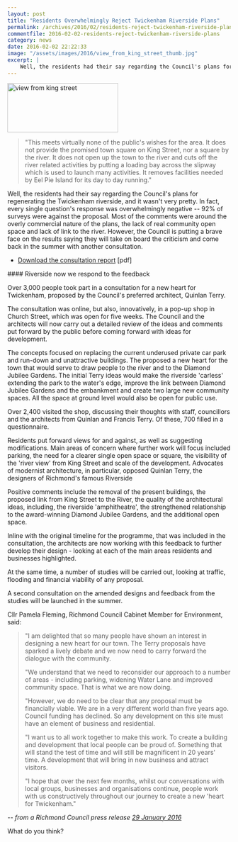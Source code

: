 ```yaml
---
layout: post
title: "Residents Overwhelmingly Reject Twickenham Riverside Plans"
permalink: /archives/2016/02/residents-reject-twickenham-riverside-plans.html
commentfile: 2016-02-02-residents-reject-twickenham-riverside-plans
category: news
date: 2016-02-02 22:22:33
image: "/assets/images/2016/view_from_king_street_thumb.jpg"
excerpt: |
    Well, the residents had their say regarding the Council's plans for regenerating the Twickenham riverside, and it wasn't very pretty.  In fact, every single question's response was overwhelmingly negative -- 92% of surveys were against the proposal.
---
```


<a href="/assets/images/2016/view_from_king_street.jpg" title="See larger version of - view from king street"><img src="/assets/images/2016/view_from_king_street_thumb.jpg" width="250" height="111" alt="view from king street" class="photo right" /></a>

> "This meets virtually none of the public's wishes for the area. It does not provide the promised
> town square on King Street, nor a square by the river. It does not open up the town to the
> river and cuts off the river related activities by putting a loading bay across the slipway which
> is used to launch many activities. It removes facilities needed by Eel Pie Island for its day to
> day running."

Well, the residents had their say regarding the Council's plans for regenerating the Twickenham riverside, and it wasn't very pretty. In fact, every single question's response was overwhelmingly negative -- 92% of surveys were against the proposal. Most of the comments were around the overly commercial nature of the plans, the lack of real community open space and lack of link to the river. However, the Council is putting a brave face on the results saying they will take on board the criticism and come back in the summer with another consultation.

-   [Download the consultation report](/assets/images/2016/twickenham_rediscovered_consultation_report.pdf) \[pdf\]

<div markdown="1" class="letter">
#### Riverside now we respond to the feedback

Over 3,000 people took part in a consultation for a new heart for Twickenham, proposed by the Council's preferred architect, Quinlan Terry.

The consultation was online, but also, innovatively, in a pop-up shop in Church Street, which was open for five weeks. The Council and the architects will now carry out a detailed review of the ideas and comments put forward by the public before coming forward with ideas for development.

The concepts focused on replacing the current underused private car park and run-down and unattractive buildings. The proposed a new heart for the town that would serve to draw people to the river and to the Diamond Jubilee Gardens. The initial Terry ideas would make the riverside 'carless' extending the park to the water's edge, improve the link between Diamond Jubilee Gardens and the embankment and create two large new community spaces. All the space at ground level would also be open for public use.

Over 2,400 visited the shop, discussing their thoughts with staff, councillors and the architects from Quinlan and Francis Terry. Of these, 700 filled in a questionnaire.

Residents put forward views for and against, as well as suggesting modifications. Main areas of concern where further work will focus included parking, the need for a clearer single open space or square, the visibility of the 'river view' from King Street and scale of the development. Advocates of modernist architecture, in particular, opposed Quinlan Terry, the designers of Richmond's famous Riverside

Positive comments include the removal of the present buildings, the proposed link from King Street to the River, the quality of the architectural ideas, including, the riverside 'amphitheatre', the strengthened relationship to the award-winning Diamond Jubilee Gardens, and the additional open space.

Inline with the original timeline for the programme, that was included in the consultation, the architects are now working with this feedback to further develop their design - looking at each of the main areas residents and businesses highlighted.

At the same time, a number of studies will be carried out, looking at traffic, flooding and financial viability of any proposal.

A second consultation on the amended designs and feedback from the studies will be launched in the summer.

Cllr Pamela Fleming, Richmond Council Cabinet Member for Environment, said:

> "I am delighted that so many people have shown an interest in designing a new heart for our town. The Terry proposals have sparked a lively debate and we now need to carry forward the dialogue with the community.
> 
>  "We understand that we need to reconsider our approach to a number of areas - including parking, widening Water Lane and improved community space. That is what we are now doing.
> 
>  "However, we do need to be clear that any proposal must be financially viable. We are in a very different world than five years ago. Council funding has declined. So any development on this site must have an element of business and residential.
> 
>  "I want us to all work together to make this work. To create a building and development that local people can be proud of. Something that will stand the test of time and will still be magnificent in 20 years' time. A development that will bring in new business and attract visitors.
> 
> "I hope that over the next few months, whilst our conversations with local groups, businesses and organisations continue, people work with us constructively throughout our journey to create a new 'heart for Twickenham."

<cite>-- from a Richmond Council press release [29 January 2016](http://www.richmond.gov.uk/home/council/news/press_office/older_news/january_2016/riverside_now_we_respond_to_the_feedback.htm</cite>)

</div>
What do you think?
